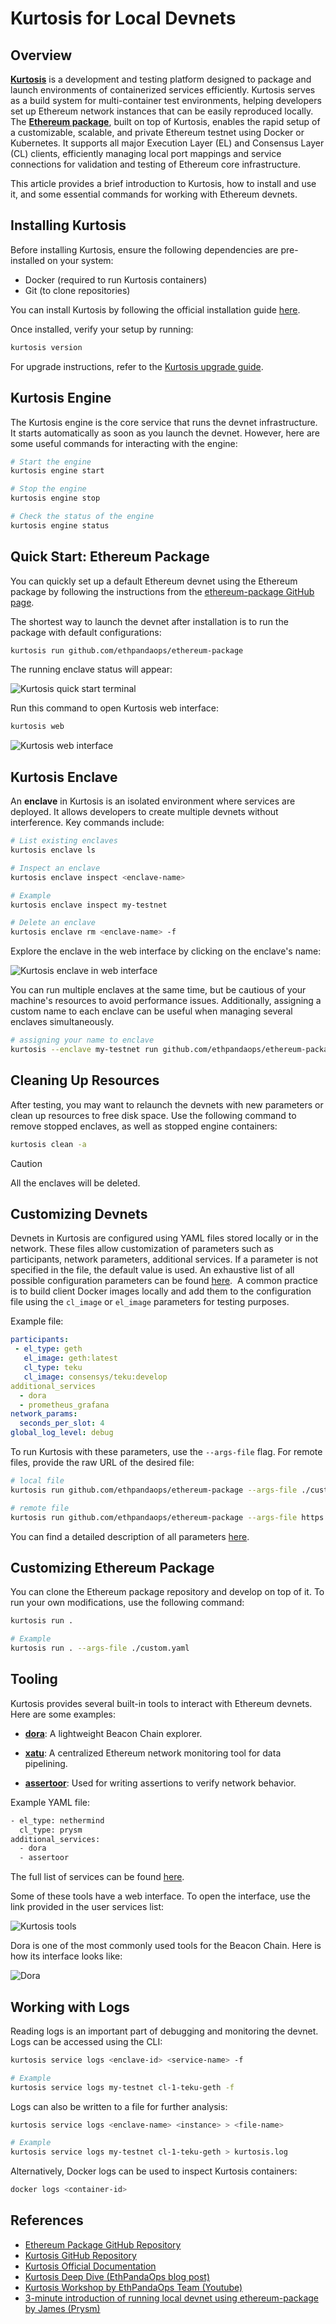 # Kurtosis for Local Devnets

## Overview 
[**Kurtosis**](https://docs.kurtosis.com/) is a development and testing platform designed to package and launch environments of containerized services efficiently. Kurtosis serves as a build system for multi-container test environments, helping developers set up Ethereum network instances that can be easily reproduced locally. The [**Ethereum package**](https://github.com/ethpandaops/ethereum-package), built on top of Kurtosis, enables the rapid setup of a customizable, scalable, and private Ethereum testnet using Docker or Kubernetes. It supports all major Execution Layer (EL) and Consensus Layer (CL) clients, efficiently managing local port mappings and service connections for validation and testing of Ethereum core infrastructure.

This article provides a brief introduction to Kurtosis, how to install and use it, and some essential commands for working with Ethereum devnets.

## Installing Kurtosis

Before installing Kurtosis, ensure the following dependencies are pre-installed on your system:

- Docker (required to run Kurtosis containers)
- Git (to clone repositories)

You can install Kurtosis by following the official installation guide [here](https://docs.kurtosis.com/install).

Once installed, verify your setup by running:

```sh
kurtosis version
```

For upgrade instructions, refer to the [Kurtosis upgrade guide](https://docs.kurtosis.com/upgrade).

## Kurtosis Engine

The Kurtosis engine is the core service that runs the devnet infrastructure. It starts automatically as soon as you launch the devnet. However, here are some useful commands for interacting with the engine:

```sh
# Start the engine
kurtosis engine start

# Stop the engine
kurtosis engine stop

# Check the status of the engine
kurtosis engine status
```

## Quick Start: Ethereum Package

You can quickly set up a default Ethereum devnet using the Ethereum package by following the instructions from the [ethereum-package GitHub page](https://github.com/kurtosis-tech/ethereum-package).

The shortest way to launch the devnet after installation is to run the package with default configurations:

```sh
kurtosis run github.com/ethpandaops/ethereum-package
```

The running enclave status will appear:

![Kurtosis quick start terminal](./img/kurtosis-quick-start.png)

Run this command to open Kurtosis web interface:

```sh
kurtosis web
```

![Kurtosis web interface](./img/kurtosis-web.png)

## Kurtosis Enclave

An **enclave** in Kurtosis is an isolated environment where services are deployed. It allows developers to create multiple devnets without interference. Key commands include:

```sh
# List existing enclaves
kurtosis enclave ls

# Inspect an enclave
kurtosis enclave inspect <enclave-name>

# Example
kurtosis enclave inspect my-testnet

# Delete an enclave
kurtosis enclave rm <enclave-name> -f

```

Explore the enclave in the web interface by clicking on the enclave's name:

![Kurtosis enclave in web interface](./kurtosis-web-enclave.png)

You can run multiple enclaves at the same time, but be cautious of your machine's resources to avoid performance issues. Additionally, assigning a custom name to each enclave can be useful when managing several enclaves simultaneously.

```sh
# assigning your name to enclave
kurtosis --enclave my-testnet run github.com/ethpandaops/ethereum-package
```

## Cleaning Up Resources

After testing, you may want to relaunch the devnets with new parameters or clean up resources to free disk space. Use the following command to remove stopped enclaves, as well as stopped engine containers:

```sh
kurtosis clean -a
```

> [!CAUTION]
> All the enclaves will be deleted.

## Customizing Devnets

Devnets in Kurtosis are configured using YAML files stored locally or in the network. These files allow customization of parameters such as participants, network parameters, additional services. If a parameter is not specified in the file, the default value is used. An exhaustive list of all possible configuration parameters can be found [here](https://github.com/ethpandaops/ethereum-package?tab=readme-ov-file#configuration).  A common practice is to build client Docker images locally and add them to the configuration file using the `cl_image` or `el_image` parameters for testing purposes.&#x20;

Example file:

```yaml
participants:
 - el_type: geth   
   el_image: geth:latest   
   cl_type: teku
   cl_image: consensys/teku:develop
additional_services
  - dora
  - prometheus_grafana
network_params:
  seconds_per_slot: 4
global_log_level: debug

```

To run Kurtosis with these parameters, use the `--args-file` flag. For remote files, provide the raw URL of the desired file:

```sh
# local file
kurtosis run github.com/ethpandaops/ethereum-package --args-file ./custom.yaml

# remote file
kurtosis run github.com/ethpandaops/ethereum-package --args-file https://raw.githubusercontent.com/ethpandaops/ethereum-package/main/.github/tests/mix.yaml
```

You can find a detailed description of all parameters [here](https://github.com/ethpandaops/ethereum-package?tab=readme-ov-file#configuration).

## Customizing Ethereum Package

You can clone the Ethereum package repository and develop on top of it. To run your own modifications, use the following command:

```sh
kurtosis run .

# Example
kurtosis run . --args-file ./custom.yaml
```

## Tooling

Kurtosis provides several built-in tools to interact with Ethereum devnets. Here are some examples:

- [**dora**](https://github.com/ethpandaops/dora): A lightweight Beacon Chain explorer.

- [**xatu**](https://github.com/ethpandaops/xatu): A centralized Ethereum network monitoring tool for data pipelining.

- [**assertoor**](https://github.com/ethpandaops/assertoor): Used for writing assertions to verify network behavior.

Example YAML file:

```sh
- el_type: nethermind
  cl_type: prysm
additional_services:
  - dora
  - assertoor
```

The full list of services can be found [here](https\://ethpandaops.io/posts/kurtosis-deep-dive/#tooling).

Some of these tools have a web interface. To open the interface, use the link provided in the user services list:

![Kurtosis tools](./kurtosis-tools.png)

Dora is one of the most commonly used tools for the Beacon Chain. Here is how its interface looks like:

![Dora](./kurtosis-dora.png)

## Working with Logs

Reading logs is an important part of debugging and monitoring the devnet. Logs can be accessed using the CLI:

```sh
kurtosis service logs <enclave-id> <service-name> -f

# Example
kurtosis service logs my-testnet cl-1-teku-geth -f
````

Logs can also be written to a file for further analysis:

```sh
kurtosis service logs <enclave-name> <instance> > <file-name>

# Example
kurtosis service logs my-testnet cl-1-teku-geth > kurtosis.log
```

Alternatively, Docker logs can be used to inspect Kurtosis containers:

```sh
docker logs <container-id>
```

## References

- [Ethereum Package GitHub Repository](https://github.com/kurtosis-tech/ethereum-package)
- [Kurtosis GitHub Repository](https://github.com/kurtosis-tech/kurtosis)
- [Kurtosis Official Documentation](https://docs.kurtosis.com)
- [Kurtosis Deep Dive (EthPandaOps blog post)](https://ethpandaops.io/posts/kurtosis-deep-dive/)
- [Kurtosis Workshop by EthPandaOps Team (Youtube)](https://www.youtube.com/watch?v=mywpmp2sPt0)
- [3-minute introduction of running local devnet using ethereum-package by James (Prysm)](https://www.loom.com/share/f7d32d0af14f4f24b63bf3cebfdc796a)
